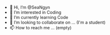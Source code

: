 - 👋 Hi, I’m @SeaNgyn
- 👀 I’m interested in Coding
- 🌱 I’m currently learning Code
- 💞️ I’m looking to collaborate on ... (I'm a student)
- 📫 How to reach me ... (empty)

<!---
SeaNgyn/SeaNgyn is a ✨ special ✨ repository because its `README.md` (this file) appears on your GitHub profile.
You can click the Preview link to take a look at your changes.
--->
